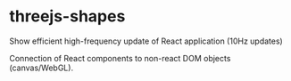 # threejs-shapes

Show efficient high-frequency update of React application (10Hz updates)

Connection of React components to non-react DOM objects (canvas/WebGL).
